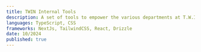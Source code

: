 ```yaml
---
title: TWIN Internal Tools
description: A set of tools to empower the various departments at T.W.I.N to work efficently. Includes an event participation manager with CRM integration, a searchbar to discover investors in various fields, document generation for IT departments, automatic client activity report generation and more. 
languages: TypeScript, CSS
frameworks: NextJs, TailwindCSS, React, Drizzle
date: 10/2024
published: true
---
```

